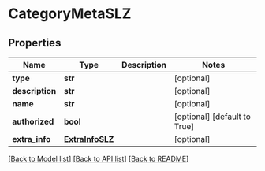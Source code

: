 # CategoryMetaSLZ

## Properties
Name | Type | Description | Notes
------------ | ------------- | ------------- | -------------
**type** | **str** |  | [optional]
**description** | **str** |  | [optional]
**name** | **str** |  | [optional]
**authorized** | **bool** |  | [optional] [default to True]
**extra_info** | [**ExtraInfoSLZ**](ExtraInfoSLZ.md) |  | [optional]

[[Back to Model list]](../README.md#documentation-for-models) [[Back to API list]](../README.md#documentation-for-api-endpoints) [[Back to README]](../README.md)
